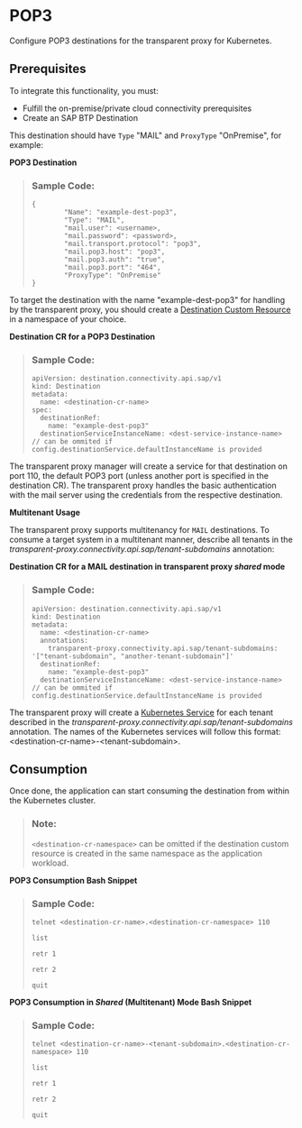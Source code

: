 <!-- loio387e3e46e6394040a97ae8bb56db63fc -->

# POP3

Configure POP3 destinations for the transparent proxy for Kubernetes.



<a name="loio387e3e46e6394040a97ae8bb56db63fc__section_tfr_bwv_hcc"/>

## Prerequisites

To integrate this functionality, you must:

-   Fulfill the on-premise/private cloud connectivity prerequisites
-   Create an SAP BTP Destination

This destination should have `Type` "MAIL" and `ProxyType` "OnPremise", for example:

**POP3 Destination**

> ### Sample Code:  
> ```
> {
>         "Name": "example-dest-pop3",
>         "Type": "MAIL",
>         "mail.user": <username>,
>         "mail.password": <password>,
>         "mail.transport.protocol": "pop3",
>         "mail.pop3.host": "pop3",
>         "mail.pop3.auth": "true",
>         "mail.pop3.port": "464",
>         "ProxyType": "OnPremise"
> }
> ```

To target the destination with the name "example-dest-pop3" for handling by the transparent proxy, you should create a [Destination Custom Resource](destination-custom-resource-fc7951e.md) in a namespace of your choice.

**Destination CR for a POP3 Destination**

> ### Sample Code:  
> ```
> apiVersion: destination.connectivity.api.sap/v1
> kind: Destination
> metadata:
>   name: <destination-cr-name>
> spec:
>   destinationRef:
>     name: "example-dest-pop3"
>   destinationServiceInstanceName: <dest-service-instance-name> // can be ommited if config.destinationService.defaultInstanceName is provided
> ```

The transparent proxy manager will create a service for that destination on port 110, the default POP3 port \(unless another port is specified in the destination CR\). The transparent proxy handles the basic authentication with the mail server using the credentials from the respective destination.

**Multitenant Usage** 

The transparent proxy supports multitenancy for `MAIL` destinations. To consume a target system in a multitenant manner, describe all tenants in the *transparent-proxy.connectivity.api.sap/tenant-subdomains* annotation:

**Destination CR for a MAIL destination in transparent proxy *shared* mode**

> ### Sample Code:  
> ```
> apiVersion: destination.connectivity.api.sap/v1
> kind: Destination
> metadata:
>   name: <destination-cr-name>
>   annotations:
>     transparent-proxy.connectivity.api.sap/tenant-subdomains: '["tenant-subdomain", "another-tenant-subdomain"]'
>   destinationRef:
>     name: "example-dest-pop3"
>   destinationServiceInstanceName: <dest-service-instance-name> // can be ommited if config.destinationService.defaultInstanceName is provided
> ```

The transparent proxy will create a [Kubernetes Service](https://kubernetes.io/docs/concepts/services-networking/service/) for each tenant described in the *transparent-proxy.connectivity.api.sap/tenant-subdomains* annotation. The names of the Kubernetes services will follow this format: <destination-cr-name\>-<tenant-subdomain\>.



<a name="loio387e3e46e6394040a97ae8bb56db63fc__section_g4k_bwv_hcc"/>

## Consumption

Once done, the application can start consuming the destination from within the Kubernetes cluster.

> ### Note:  
> `<destination-cr-namespace>` can be omitted if the destination custom resource is created in the same namespace as the application workload.

**POP3 Consumption Bash Snippet**

> ### Sample Code:  
> ```
> telnet <destination-cr-name>.<destination-cr-namespace> 110
>     
> list
>    
> retr 1
>    
> retr 2
>    
> quit
> ```

**POP3 Consumption in *Shared* \(Multitenant\) Mode Bash Snippet**

> ### Sample Code:  
> ```
> telnet <destination-cr-name>-<tenant-subdomain>.<destination-cr-namespace> 110
>     
> list
>    
> retr 1
>    
> retr 2
>    
> quit
> ```

